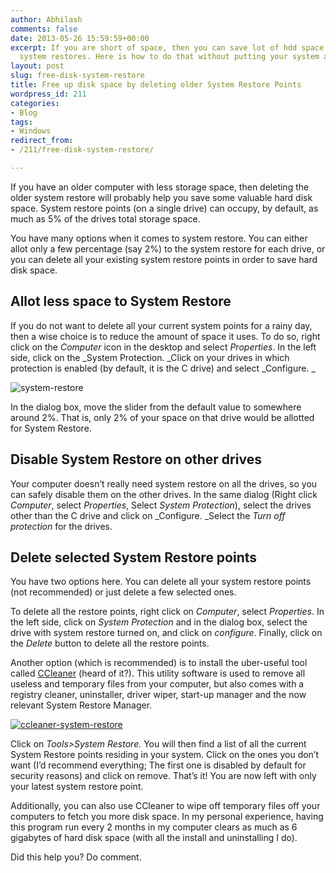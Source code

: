 ```yaml
---
author: Abhilash
comments: false
date: 2013-05-26 15:59:59+00:00
excerpt: If you are short of space, then you can save lot of hdd space by deleting
  system restores. Here is how to do that without putting your system at risk.
layout: post
slug: free-disk-system-restore
title: Free up disk space by deleting older System Restore Points
wordpress_id: 211
categories:
- Blog
tags:
- Windows
redirect_from:
- /211/free-disk-system-restore/

---
```


If you have an older computer with less storage space, then deleting the older system restore will probably help you save some valuable hard disk space. System restore points (on a single drive) can occupy, by default, as much as 5% of the drives total storage space.

You have many options when it comes to system restore. You can either allot only a few percentage (say 2%) to the system restore for each drive, or you can delete all your existing system restore points in order to save hard disk space.


## Allot less space to System Restore


If you do not want to delete all your current system points for a rainy day, then a wise choice is to reduce the amount of space it uses. To do so, right click on the _Computer_ icon in the desktop and select _Properties_. In the left side, click on the _System Protection. _Click on your drives in which protection is enabled (by default, it is the C drive) and select _Configure. _

![system-restore](https://techcovered.github.io/images/system-restore.png)

In the dialog box, move the slider from the default value to somewhere around 2%. That is, only 2% of your space on that drive would be allotted for System Restore.


## Disable System Restore on other drives


Your computer doesn’t really need system restore on all the drives, so you can safely disable them on the other drives. In the same dialog (Right click _Computer_, select _Properties_, Select _System Protection_), select the drives other than the C drive and click on _Configure. _Select the _Turn off protection_ for the drives.


## Delete selected System Restore points


You have two options here. You can delete all your system restore points (not recommended) or just delete a few selected ones.

To delete all the restore points, right click on _Computer_, select _Properties_. In the left side, click on _System Protection_ and in the dialog box, select the drive with system restore turned on, and click on _configure_. Finally, click on the _Delete_ button to delete all the restore points.

Another option (which is recommended) is to install the uber-useful tool called [CCleaner](http://www.piriform.com/ccleaner) (heard of it?). This utility software is used to remove all useless and temporary files from your computer, but also comes with a registry cleaner, uninstaller, driver wiper, start-up manager and the now relevant System Restore Manager.

[![ccleaner-system-restore](https://techcovered.github.io/images/ccleaner-system-restore_thumb.png)](http://img.techcovered.org/tc/ccleaner-system-restore.png)

Click on _Tools>System Restore._ You will then find a list of all the current System Restore points residing in your system. Click on the ones you don’t want (I’d recommend everything; The first one is disabled by default for security reasons) and click on remove. That’s it! You are now left with only your latest system restore point.

Additionally, you can also use CCleaner to wipe off temporary files off your computers to fetch you more disk space. In my personal experience, having this program run every 2 months in my computer clears as much as 6 gigabytes of hard disk space (with all the install and uninstalling I do).

Did this help you? Do comment.
